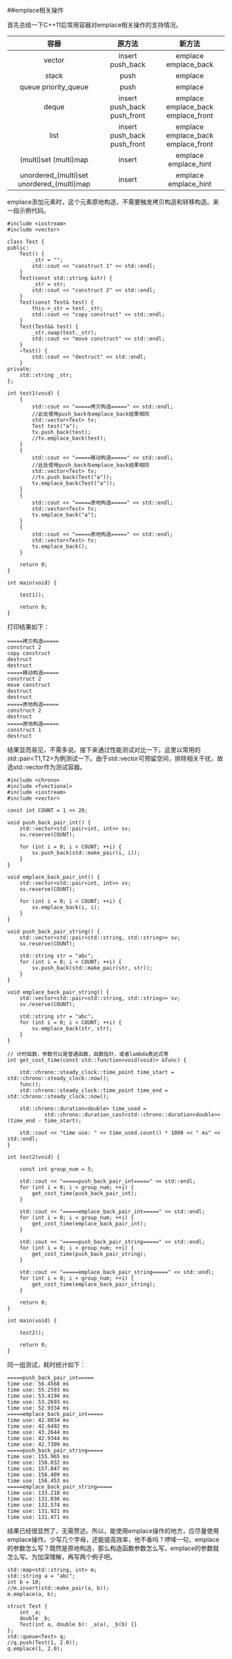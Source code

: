 
##emplace相关操作

首先总结一下C++11后常用容器对emplace相关操作的支持情况。

| 容器 | 原方法 | 新方法 |
| :--: | :---: | :---: |
| vector | insert push\_back | emplace emplace\_back |
| stack | push | emplace |
| queue priority\_queue | push | emplace |
| deque | insert push\_back push\_front | emplace emplace\_back emplace\_front |
| list | insert push\_back push\_front | emplace emplace\_back emplace\_front |
| (multi)set (multi)map | insert | emplace emplace\_hint |
| unordered\_(multi)set unordered\_(multi)map | insert | emplace emplace\_hint |

emplace添加元素时，这个元素原地构造，不需要触发拷贝构造和转移构造。来一段示例代码。

```
#include <iostream>
#include <vector>

class Test {
public:
    Test() {
        _str = "";
        std::cout << "construct 1" << std::endl;
    }
    Test(const std::string &str) {
        _str = str;
        std::cout << "construct 2" << std::endl;
    }
    Test(const Test& test) {
        this->_str = test._str;
        std::cout << "copy construct" << std::endl;
    }
    Test(Test&& test) {
        _str.swap(test._str);
        std::cout << "move construct" << std::endl;
    }
    ~Test() {
        std::cout << "destruct" << std::endl;
    }
private:
    std::string _str;
};

int test1(void) {
    {
        std::cout << "=====拷贝构造=====" << std::endl;
        //此处使用push_back与emplace_back结果相同
        std::vector<Test> tv;
        Test test("a");
        tv.push_back(test);
        //tv.emplace_back(test);
    }
    {
        std::cout << "=====移动构造=====" << std::endl;
        //此处使用push_back与emplace_back结果相同
        std::vector<Test> tv;
        //tv.push_back(Test("a"));
        tv.emplace_back(Test("a"));
    }
    {
        std::cout << "=====原地构造=====" << std::endl;
        std::vector<Test> tv;
        tv.emplace_back("a");
    }
    {
        std::cout << "=====原地构造=====" << std::endl;
        std::vector<Test> tv;
        tv.emplace_back();
    }

    return 0;
}

int main(void) {
    
    test1();

    return 0;
}
```

打印结果如下：

```
=====拷贝构造=====
construct 2
copy construct
destruct
destruct
=====移动构造=====
construct 2
move construct
destruct
destruct
=====原地构造=====
construct 2
destruct
=====原地构造=====
construct 1
destruct
```
结果显而易见，不需多说。接下来通过性能测试对比一下。这里以常用的std::pair<T1,T2>为例测试一下。由于std::vector可预留空间，排除相关干扰，故选std::vector作为测试容器。

```
#include <chrono>
#include <functional>
#include <iostream>
#include <vector>

const int COUNT = 1 << 20;

void push_back_pair_int() {
    std::vector<std::pair<int, int>> sv;
    sv.reserve(COUNT);

    for (int i = 0; i < COUNT; ++i) {
        sv.push_back(std::make_pair(i, i));
    }
}

void emplace_back_pair_int() {
    std::vector<std::pair<int, int>> sv;
    sv.reserve(COUNT);

    for (int i = 0; i < COUNT; ++i) {
        sv.emplace_back(i, i);
    }
}

void push_back_pair_string() {
    std::vector<std::pair<std::string, std::string>> sv;
    sv.reserve(COUNT);

    std::string str = "abc";
    for (int i = 0; i < COUNT; ++i) {
        sv.push_back(std::make_pair(str, str));
    }
}

void emplace_back_pair_string() {
    std::vector<std::pair<std::string, std::string>> sv;
    sv.reserve(COUNT);

    std::string str = "abc";
    for (int i = 0; i < COUNT; ++i) {
        sv.emplace_back(str, str);
    }
}

// 计时函数，参数可以是普通函数，函数指针，或者lambda表达式等
int get_cost_time(const std::function<void(void)> &func) {

    std::chrono::steady_clock::time_point time_start = std::chrono::steady_clock::now();
    func();
    std::chrono::steady_clock::time_point time_end = std::chrono::steady_clock::now();

    std::chrono::duration<double> time_used =
            std::chrono::duration_cast<std::chrono::duration<double>>(time_end - time_start);

    std::cout << "time use: " << time_used.count() * 1000 << " ms" << std::endl;
}

int test2(void) {

    const int group_num = 5;

    std::cout << "=====push_back_pair_int=====" << std::endl;
    for (int i = 0; i < group_num; ++i) {
        get_cost_time(push_back_pair_int);
    }
    
    std::cout << "=====emplace_back_pair_int=====" << std::endl;
    for (int i = 0; i < group_num; ++i) {
        get_cost_time(emplace_back_pair_int);
    }

    std::cout << "=====push_back_pair_string=====" << std::endl;
    for (int i = 0; i < group_num; ++i) {
        get_cost_time(push_back_pair_string);
    }

    std::cout << "=====emplace_back_pair_string=====" << std::endl;
    for (int i = 0; i < group_num; ++i) {
        get_cost_time(emplace_back_pair_string);
    }

    return 0;
}

int main(void) {
    
    test2();

    return 0;
}
```

同一组测试，耗时统计如下：

```
=====push_back_pair_int=====
time use: 56.4568 ms
time use: 55.2593 ms
time use: 53.4194 ms
time use: 53.2693 ms
time use: 52.9334 ms
=====emplace_back_pair_int=====
time use: 42.8034 ms
time use: 42.6492 ms
time use: 43.2644 ms
time use: 42.9344 ms
time use: 42.7309 ms
=====push_back_pair_string=====
time use: 155.965 ms
time use: 156.032 ms
time use: 157.847 ms
time use: 156.409 ms
time use: 156.453 ms
=====emplace_back_pair_string=====
time use: 133.218 ms
time use: 131.036 ms
time use: 132.574 ms
time use: 131.921 ms
time use: 131.471 ms
```
结果已经很显然了，无需赘述。所以，能使用emplace操作的地方，应尽量使用emplace操作。少写几个字母，还能提高效率，他不香吗？啰嗦一句，emplace的参数怎么写？既然是原地构造，那么构造函数参数怎么写，emplace的参数就怎么写。为加深理解，再写两个例子吧。

```
std::map<std::string, int> m;
std::string a = "abc";
int b = 10;
//m.insert(std::make_pair(a, b));
m.emplace(a, b);
```
```
struct Test {
	int _a;
	double _b;
	Test(int a, double b): _a(a), _b(b) {}
};
std::queue<Test> q;
//q.push(Test(1, 2.0));
q.emplace(1, 2.0);
```
